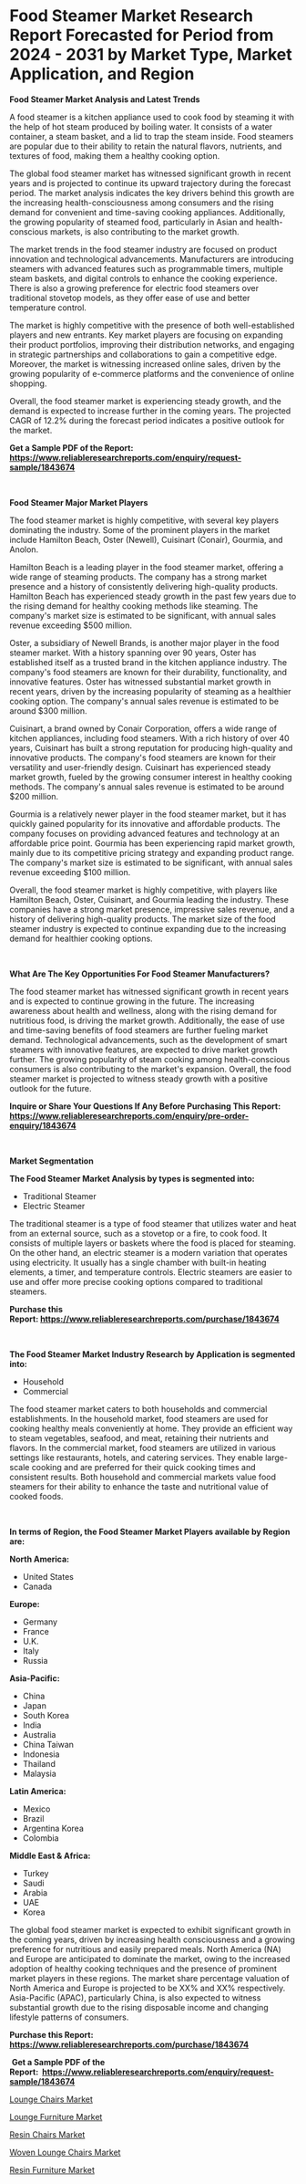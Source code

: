 <p><h1>Food Steamer Market Research Report Forecasted for Period from 2024 -  2031 by Market Type, Market Application, and Region</h1></p><p><strong>Food Steamer Market Analysis and Latest Trends</strong></p>
<p><p>A food steamer is a kitchen appliance used to cook food by steaming it with the help of hot steam produced by boiling water. It consists of a water container, a steam basket, and a lid to trap the steam inside. Food steamers are popular due to their ability to retain the natural flavors, nutrients, and textures of food, making them a healthy cooking option.</p><p>The global food steamer market has witnessed significant growth in recent years and is projected to continue its upward trajectory during the forecast period. The market analysis indicates the key drivers behind this growth are the increasing health-consciousness among consumers and the rising demand for convenient and time-saving cooking appliances. Additionally, the growing popularity of steamed food, particularly in Asian and health-conscious markets, is also contributing to the market growth.</p><p>The market trends in the food steamer industry are focused on product innovation and technological advancements. Manufacturers are introducing steamers with advanced features such as programmable timers, multiple steam baskets, and digital controls to enhance the cooking experience. There is also a growing preference for electric food steamers over traditional stovetop models, as they offer ease of use and better temperature control.</p><p>The market is highly competitive with the presence of both well-established players and new entrants. Key market players are focusing on expanding their product portfolios, improving their distribution networks, and engaging in strategic partnerships and collaborations to gain a competitive edge. Moreover, the market is witnessing increased online sales, driven by the growing popularity of e-commerce platforms and the convenience of online shopping.</p><p>Overall, the food steamer market is experiencing steady growth, and the demand is expected to increase further in the coming years. The projected CAGR of 12.2% during the forecast period indicates a positive outlook for the market.</p></p>
<p><strong>Get a Sample PDF of the Report:&nbsp; <a href="https://www.reliableresearchreports.com/enquiry/request-sample/1843674">https://www.reliableresearchreports.com/enquiry/request-sample/1843674</a></strong></p>
<p>&nbsp;</p>
<p><strong>Food Steamer Major Market Players</strong></p>
<p><p>The food steamer market is highly competitive, with several key players dominating the industry. Some of the prominent players in the market include Hamilton Beach, Oster (Newell), Cuisinart (Conair), Gourmia, and Anolon. </p><p>Hamilton Beach is a leading player in the food steamer market, offering a wide range of steaming products. The company has a strong market presence and a history of consistently delivering high-quality products. Hamilton Beach has experienced steady growth in the past few years due to the rising demand for healthy cooking methods like steaming. The company's market size is estimated to be significant, with annual sales revenue exceeding $500 million.</p><p>Oster, a subsidiary of Newell Brands, is another major player in the food steamer market. With a history spanning over 90 years, Oster has established itself as a trusted brand in the kitchen appliance industry. The company's food steamers are known for their durability, functionality, and innovative features. Oster has witnessed substantial market growth in recent years, driven by the increasing popularity of steaming as a healthier cooking option. The company's annual sales revenue is estimated to be around $300 million.</p><p>Cuisinart, a brand owned by Conair Corporation, offers a wide range of kitchen appliances, including food steamers. With a rich history of over 40 years, Cuisinart has built a strong reputation for producing high-quality and innovative products. The company's food steamers are known for their versatility and user-friendly design. Cuisinart has experienced steady market growth, fueled by the growing consumer interest in healthy cooking methods. The company's annual sales revenue is estimated to be around $200 million.</p><p>Gourmia is a relatively newer player in the food steamer market, but it has quickly gained popularity for its innovative and affordable products. The company focuses on providing advanced features and technology at an affordable price point. Gourmia has been experiencing rapid market growth, mainly due to its competitive pricing strategy and expanding product range. The company's market size is estimated to be significant, with annual sales revenue exceeding $100 million.</p><p>Overall, the food steamer market is highly competitive, with players like Hamilton Beach, Oster, Cuisinart, and Gourmia leading the industry. These companies have a strong market presence, impressive sales revenue, and a history of delivering high-quality products. The market size of the food steamer industry is expected to continue expanding due to the increasing demand for healthier cooking options.</p></p>
<p>&nbsp;</p>
<p><strong>What Are The Key Opportunities For Food Steamer Manufacturers?</strong></p>
<p><p>The food steamer market has witnessed significant growth in recent years and is expected to continue growing in the future. The increasing awareness about health and wellness, along with the rising demand for nutritious food, is driving the market growth. Additionally, the ease of use and time-saving benefits of food steamers are further fueling market demand. Technological advancements, such as the development of smart steamers with innovative features, are expected to drive market growth further. The growing popularity of steam cooking among health-conscious consumers is also contributing to the market's expansion. Overall, the food steamer market is projected to witness steady growth with a positive outlook for the future.</p></p>
<p><strong>Inquire or Share Your Questions If Any Before Purchasing This Report: <a href="https://www.reliableresearchreports.com/enquiry/pre-order-enquiry/1843674">https://www.reliableresearchreports.com/enquiry/pre-order-enquiry/1843674</a></strong></p>
<p>&nbsp;</p>
<p><strong>Market Segmentation</strong></p>
<p><strong>The Food Steamer Market Analysis by types is segmented into:</strong></p>
<p><ul><li>Traditional Steamer</li><li>Electric Steamer</li></ul></p>
<p><p>The traditional steamer is a type of food steamer that utilizes water and heat from an external source, such as a stovetop or a fire, to cook food. It consists of multiple layers or baskets where the food is placed for steaming. On the other hand, an electric steamer is a modern variation that operates using electricity. It usually has a single chamber with built-in heating elements, a timer, and temperature controls. Electric steamers are easier to use and offer more precise cooking options compared to traditional steamers.</p></p>
<p><strong>Purchase this Report:&nbsp;<a href="https://www.reliableresearchreports.com/purchase/1843674">https://www.reliableresearchreports.com/purchase/1843674</a></strong></p>
<p>&nbsp;</p>
<p><strong>The Food Steamer Market Industry Research by Application is segmented into:</strong></p>
<p><ul><li>Household</li><li>Commercial</li></ul></p>
<p><p>The food steamer market caters to both households and commercial establishments. In the household market, food steamers are used for cooking healthy meals conveniently at home. They provide an efficient way to steam vegetables, seafood, and meat, retaining their nutrients and flavors. In the commercial market, food steamers are utilized in various settings like restaurants, hotels, and catering services. They enable large-scale cooking and are preferred for their quick cooking times and consistent results. Both household and commercial markets value food steamers for their ability to enhance the taste and nutritional value of cooked foods.</p></p>
<p>&nbsp;</p>
<p><strong>In terms of Region, the Food Steamer Market Players available by Region are:</strong></p>
<p>
    <p> <strong> North America: </strong>
        <ul>
            <li>United States</li>
            <li>Canada</li>
        </ul>
        </p> 
    <p> <strong> Europe: </strong>
        <ul>
            <li>Germany</li>
            <li>France</li>
            <li>U.K.</li>
            <li>Italy</li>
            <li>Russia</li>
        </ul>
        </p> 
    <p> <strong> Asia-Pacific: </strong>
        <ul>
            <li>China</li>
            <li>Japan</li>
            <li>South Korea</li>
            <li>India</li>
            <li>Australia</li>
            <li>China Taiwan</li>
            <li>Indonesia</li>
            <li>Thailand</li>
            <li>Malaysia</li>
        </ul>
        </p> 
    <p> <strong> Latin America: </strong>
        <ul>
            <li>Mexico</li>
            <li>Brazil</li>
            <li>Argentina Korea</li>
            <li>Colombia</li>
        </ul>
        </p> 
    <p> <strong> Middle East & Africa: </strong>
        <ul>
            <li>Turkey</li>
            <li>Saudi</li>
            <li>Arabia</li>
            <li>UAE</li>
            <li>Korea</li>
        </ul>
    </p>
    </p>
<p><p>The global food steamer market is expected to exhibit significant growth in the coming years, driven by increasing health consciousness and a growing preference for nutritious and easily prepared meals. North America (NA) and Europe are anticipated to dominate the market, owing to the increased adoption of healthy cooking techniques and the presence of prominent market players in these regions. The market share percentage valuation of North America and Europe is projected to be XX% and XX% respectively. Asia-Pacific (APAC), particularly China, is also expected to witness substantial growth due to the rising disposable income and changing lifestyle patterns of consumers.</p></p>
<p><strong>Purchase this Report: <a href="https://www.reliableresearchreports.com/purchase/1843674">https://www.reliableresearchreports.com/purchase/1843674</a></strong></p>
<p>&nbsp;<strong>Get a Sample PDF of the Report:&nbsp;&nbsp;<a href="https://www.reliableresearchreports.com/enquiry/request-sample/1843674">https://www.reliableresearchreports.com/enquiry/request-sample/1843674</a></strong></p>
<p><strong></strong></p>
<p><p><a href="https://github.com/jhcraigie/Market-Research-Report-List-1/blob/main/lounge-chairs-market.md">Lounge Chairs Market</a></p><p><a href="https://github.com/Triciasol/Market-Research-Report-List-1/blob/main/lounge-furniture-market.md">Lounge Furniture Market</a></p><p><a href="https://github.com/JameTravis/Market-Research-Report-List-3/blob/main/resin-chairs-market.md">Resin Chairs Market</a></p><p><a href="https://github.com/RichRobinson5/Market-Research-Report-List-2/blob/main/woven-lounge-chairs-market.md">Woven Lounge Chairs Market</a></p><p><a href="https://github.com/chartsaturn/Market-Research-Report-List-1/blob/main/resin-furniture-market.md">Resin Furniture Market</a></p></p>